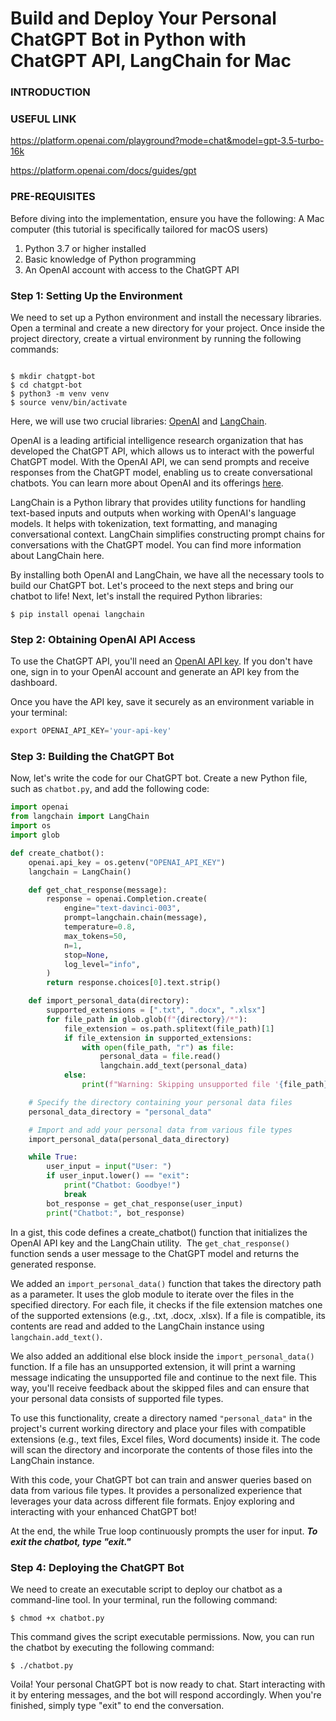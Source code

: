 # Build and Deploy Your Personal ChatGPT Bot in Python with ChatGPT API, LangChain for Mac


### INTRODUCTION


### USEFUL LINK

https://platform.openai.com/playground?mode=chat&model=gpt-3.5-turbo-16k

https://platform.openai.com/docs/guides/gpt


### PRE-REQUISITES

Before diving into the implementation, ensure you have the following:
A Mac computer (this tutorial is specifically tailored for macOS users)
  1) Python 3.7 or higher installed  
  2) Basic knowledge of Python programming
  3) An OpenAI account with access to the ChatGPT API


### Step 1: Setting Up the Environment

We need to set up a Python environment and install the necessary libraries. Open a terminal and create a new directory for your project. Once inside the project directory, create a virtual environment by running the following commands:


```shell

$ mkdir chatgpt-bot
$ cd chatgpt-bot
$ python3 -m venv venv
$ source venv/bin/activate

```

Here, we will use two crucial libraries: [OpenAI](https://platform.openai.com/) and [LangChain](https://github.com/hwchase17/langchain).

OpenAI is a leading artificial intelligence research organization that has developed the ChatGPT API, which allows us to interact with the powerful ChatGPT model. With the OpenAI API, we can send prompts and receive responses from the ChatGPT model, enabling us to create conversational chatbots.
You can learn more about OpenAI and its offerings [here](https://openai.com/).

LangChain is a Python library that provides utility functions for handling text-based inputs and outputs when working with OpenAI's language models. It helps with tokenization, text formatting, and managing conversational context. LangChain simplifies constructing prompt chains for conversations with the ChatGPT model. You can find more information about LangChain here.

By installing both OpenAI and LangChain, we have all the necessary tools to build our ChatGPT bot. Let's proceed to the next steps and bring our chatbot to life!
Next, let's install the required Python libraries:

```shell
$ pip install openai langchain
```

### Step 2: Obtaining OpenAI API Access

To use the ChatGPT API, you'll need an [OpenAI API key](https://platform.openai.com/account/api-keys). If you don't have one, sign in to your OpenAI account and generate an API key from the dashboard.

Once you have the API key, save it securely as an environment variable in your terminal:

```python
export OPENAI_API_KEY='your-api-key'
```

### Step 3: Building the ChatGPT Bot

Now, let's write the code for our ChatGPT bot. Create a new Python file, such as ```chatbot.py```, and add the following code:

```python
import openai
from langchain import LangChain
import os
import glob

def create_chatbot():
    openai.api_key = os.getenv("OPENAI_API_KEY")
    langchain = LangChain()

    def get_chat_response(message):
        response = openai.Completion.create(
            engine="text-davinci-003",
            prompt=langchain.chain(message),
            temperature=0.8,
            max_tokens=50,
            n=1,
            stop=None,
            log_level="info",
        )
        return response.choices[0].text.strip()

    def import_personal_data(directory):
        supported_extensions = [".txt", ".docx", ".xlsx"]
        for file_path in glob.glob(f"{directory}/*"):
            file_extension = os.path.splitext(file_path)[1]
            if file_extension in supported_extensions:
                with open(file_path, "r") as file:
                    personal_data = file.read()
                    langchain.add_text(personal_data)
            else:
                print(f"Warning: Skipping unsupported file '{file_path}'")

    # Specify the directory containing your personal data files
    personal_data_directory = "personal_data"

    # Import and add your personal data from various file types
    import_personal_data(personal_data_directory)

    while True:
        user_input = input("User: ")
        if user_input.lower() == "exit":
            print("Chatbot: Goodbye!")
            break
        bot_response = get_chat_response(user_input)
        print("Chatbot:", bot_response)

```

In a gist, this code defines a create_chatbot() function that initializes the OpenAI API key and the LangChain utility. 
The ```get_chat_response()``` function sends a user message to the ChatGPT model and returns the generated response.

We added an ```import_personal_data()``` function that takes the directory path as a parameter. It uses the glob module to iterate over the files in the specified directory. For each file, it checks if the file extension matches one of the supported extensions (e.g., .txt, .docx, .xlsx). If a file is compatible, its contents are read and added to the LangChain instance using ```langchain.add_text()```.

We also added an additional else block inside the ```import_personal_data()``` function. If a file has an unsupported extension, it will print a warning message indicating the unsupported file and continue to the next file. This way, you'll receive feedback about the skipped files and can ensure that your personal data consists of supported file types.

To use this functionality, create a directory named ```"personal_data"``` in the project's current working directory and place your files with compatible extensions (e.g., text files, Excel files, Word documents) inside it. The code will scan the directory and incorporate the contents of those files into the LangChain instance.

With this code, your ChatGPT bot can train and answer queries based on data from various file types. It provides a personalized experience that leverages your data across different file formats. Enjoy exploring and interacting with your enhanced ChatGPT bot!

At the end, the while True loop continuously prompts the user for input. ***To exit the chatbot, type "exit."***


### Step 4: Deploying the ChatGPT Bot

We need to create an executable script to deploy our chatbot as a command-line tool. In your terminal, run the following command:

```shell
$ chmod +x chatbot.py
```

This command gives the script executable permissions. Now, you can run the chatbot by executing the following command:

```shell
$ ./chatbot.py
```

Voila! Your personal ChatGPT bot is now ready to chat. Start interacting with it by entering messages, and the bot will respond accordingly. When you're finished, simply type "exit" to end the conversation.
